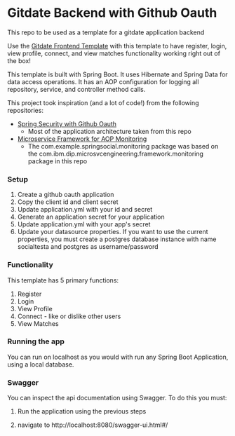 # Gitdate Backend with Github Oauth

This repo to be used as a template for a gitdate application backend

Use the [Gitdate Frontend Template](https://github.com/mmuzio/gitdate-template "Gitdate Template") with this template to have register, login, view profile, connect, and view matches functionality working right out of the box!

This template is built with Spring Boot. It uses Hibernate and Spring Data for data access operations. It has an AOP configuration for logging all repository, service, and controller method calls.

This project took inspiration (and a lot of code!) from the following repositories:

- [Spring Security with Github Oauth](https://github.com/callicoder/spring-boot-react-oauth2-social-login-demo/tree/master/spring-social "Spring Security with Github Oauth")
  - Most of the application architecture taken from this repo
- [Microservice Framework for AOP Monitoring](https://github.com/IBM/microsvcengineering/tree/master/microsvcframework "Microservice Framework for AOP Monitoring")
  - The com.example.springsocial.monitoring package was based on the com.ibm.dip.microsvcengineering.framework.monitoring package in this repo
  
### Setup

1. Create a github oauth application
2. Copy the client id and client secret
3. Update application.yml with your id and secret
4. Generate an application secret for your application
5. Update application.yml with your app's secret
6. Update your datasource properties. If you want to use the current properties, you must create a postgres database instance with name socialtesta and postgres as username/password 

### Functionality

This template has 5 primary functions:

1. Register
2. Login
3. View Profile
3. Connect - like or dislike other users
4. View Matches

### Running the app

You can run on localhost as you would with run any Spring Boot Application, using a local database. 

### Swagger

You can inspect the api documentation using Swagger. To do this you must:

1. Run the application using the previous steps

2. navigate to http://localhost:8080/swagger-ui.html#/
